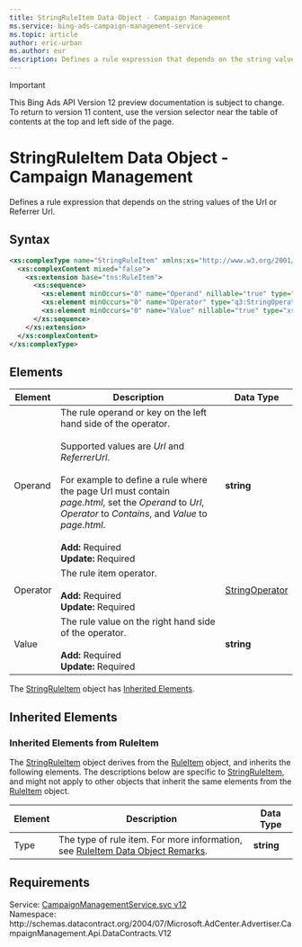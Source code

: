 ```yaml
---
title: StringRuleItem Data Object - Campaign Management
ms.service: bing-ads-campaign-management-service
ms.topic: article
author: eric-urban
ms.author: eur
description: Defines a rule expression that depends on the string values of the Url or Referrer Url.
---
```

> [!IMPORTANT]
> This Bing Ads API Version 12 preview documentation is subject to change. To return to version 11 content, use the version selector near the table of contents at the top and left side of the page.

# StringRuleItem Data Object - Campaign Management
Defines a rule expression that depends on the string values of the Url or Referrer Url.

## Syntax
```xml
<xs:complexType name="StringRuleItem" xmlns:xs="http://www.w3.org/2001/XMLSchema">
  <xs:complexContent mixed="false">
    <xs:extension base="tns:RuleItem">
      <xs:sequence>
        <xs:element minOccurs="0" name="Operand" nillable="true" type="xs:string" />
        <xs:element minOccurs="0" name="Operator" type="q3:StringOperator" xmlns:q3="https://bingads.microsoft.com/CampaignManagement/v12" />
        <xs:element minOccurs="0" name="Value" nillable="true" type="xs:string" />
      </xs:sequence>
    </xs:extension>
  </xs:complexContent>
</xs:complexType>
```

## <a name="elements"></a>Elements

|Element|Description|Data Type|
|-----------|---------------|-------------|
|<a name="operand"></a>Operand|The rule operand or key on the left hand side of the operator. <br/><br/>Supported values are *Url* and *ReferrerUrl*.<br/><br/>For example to define a rule where the page Url must contain *page.html*, set the *Operand* to *Url*, *Operator* to *Contains*, and *Value* to *page.html*.<br/><br/>**Add:** Required<br/>**Update:** Required|**string**|
|<a name="operator"></a>Operator|The rule item operator.<br/><br/>**Add:** Required<br/>**Update:** Required|[StringOperator](stringoperator.md)|
|<a name="value"></a>Value|The rule value on the right hand side of the operator.<br/><br/>**Add:** Required<br/>**Update:** Required|**string**|

The [StringRuleItem](stringruleitem.md) object has [Inherited Elements](#inheritedelements).

## <a name="inheritedelements"></a>Inherited Elements

### <a name="inheritedelementsruleitem"></a>Inherited Elements from RuleItem
The [StringRuleItem](stringruleitem.md) object derives from the [RuleItem](ruleitem.md) object, and inherits the following elements. The descriptions below are specific to [StringRuleItem](stringruleitem.md), and might not apply to other objects that inherit the same elements from the [RuleItem](ruleitem.md) object.  

|Element|Description|Data Type|
|-----------|---------------|-------------|
|<a name="type"></a>Type|The type of rule item. For more information, see [RuleItem Data Object Remarks](ruleitem.md#remarks).|**string**|

## Requirements
Service: [CampaignManagementService.svc v12](https://campaign.api.bingads.microsoft.com/Api/Advertiser/CampaignManagement/v12/CampaignManagementService.svc)  
Namespace: http\://schemas.datacontract.org/2004/07/Microsoft.AdCenter.Advertiser.CampaignManagement.Api.DataContracts.V12  

